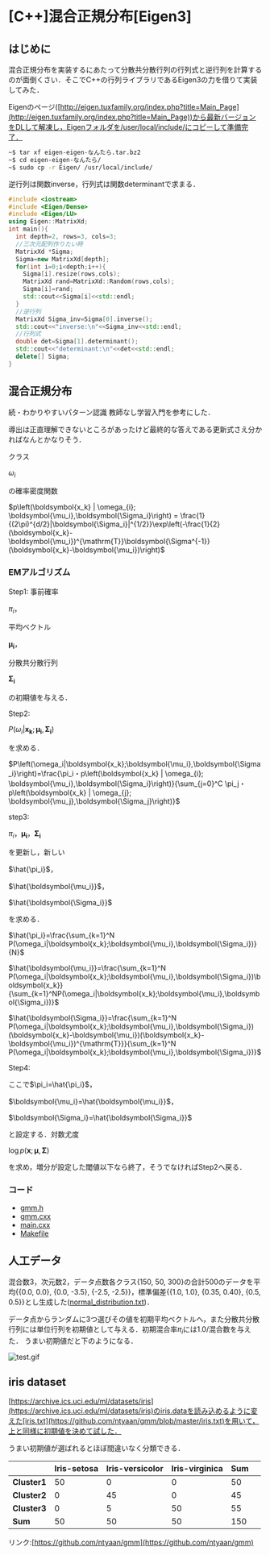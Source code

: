 # [C++]混合正規分布[Eigen3]

## はじめに

混合正規分布を実装するにあたって分散共分散行列の行列式と逆行列を計算するのが面倒くさい．そこでC++の行列ライブラリであるEigen3の力を借りて実装してみた．

Eigenのページ([http://eigen.tuxfamily.org/index.php?title=Main_Page](http://eigen.tuxfamily.org/index.php?title=Main_Page))から最新バージョンをDLして解凍し，Eigenフォルダを/user/local/include/にコピーして準備完了．


```bash
~$ tar xf eigen-eigen-なんたら.tar.bz2
~$ cd eigen-eigen-なんたら/
~$ sudo cp -r Eigen/ /usr/local/include/
```

逆行列は関数inverse，行列式は関数determinantで求まる．

```cpp
#include <iostream>
#include <Eigen/Dense>
#include <Eigen/LU>
using Eigen::MatrixXd;
int main(){
  int depth=2, rows=3, cols=3;
  //三次元配列作りたい時
  MatrixXd *Sigma;
  Sigma=new MatrixXd[depth];
  for(int i=0;i<depth;i++){
    Sigma[i].resize(rows,cols);
    MatrixXd rand=MatrixXd::Random(rows,cols);
    Sigma[i]=rand;
    std::cout<<Sigma[i]<<std::endl;
  }
  //逆行列
  MatrixXd Sigma_inv=Sigma[0].inverse();
  std::cout<<"inverse:\n"<<Sigma_inv<<std::endl;
  //行列式
  double det=Sigma[1].determinant();
  std::cout<<"determinant:\n"<<det<<std::endl;
  delete[] Sigma;
}
```

## 混合正規分布

続・わかりやすいパターン認識 教師なし学習入門を参考にした．


導出は正直理解できないところがあったけど最終的な答えである更新式さえ分かればなんとかなりそう．

クラス

$\omega_i$

の確率密度関数

$p\left(\boldsymbol{x_k} | \omega_{i}; \boldsymbol{\mu_i},\boldsymbol{\Sigma_i}\right) = \frac{1}{(2\pi)^{d/2}|\boldsymbol{\Sigma_i}|^{1/2}}\exp\left(-\frac{1}{2}(\boldsymbol{x_k}-\boldsymbol{\mu_i})^{\mathrm{T}}\boldsymbol{\Sigma^{-1}}(\boldsymbol{x_k}-\boldsymbol{\mu_i})\right)$

### EMアルゴリズム

Step1: 事前確率

$\pi_i$，

平均ベクトル

$\boldsymbol{\mu_i}$，

分散共分散行列

$\boldsymbol{\Sigma_i}$

の初期値を与える．

Step2:

$P\left(\omega_i|\boldsymbol{x_k};\boldsymbol{\mu_i},\boldsymbol{\Sigma_i}\right)$

を求める．

$P\left(\omega_i|\boldsymbol{x_k};\boldsymbol{\mu_i},\boldsymbol{\Sigma_i}\right)=\frac{\pi_i・p\left(\boldsymbol{x_k} | \omega_{i}; \boldsymbol{\mu_i},\boldsymbol{\Sigma_i}\right)}{\sum_{j=0}^C \pi_j・p\left(\boldsymbol{x_k} | \omega_{j}; \boldsymbol{\mu_j},\boldsymbol{\Sigma_j}\right)}$

step3:

$\pi_i$，$\boldsymbol{\mu_i}$，$\boldsymbol{\Sigma_i}$

を更新し，新しい

$\hat{\pi_i}$，

$\hat{\boldsymbol{\mu_i}}$，

$\hat{\boldsymbol{\Sigma_i}}$

を求める．

$\hat{\pi_i}=\frac{\sum_{k=1}^N P(\omega_i|\boldsymbol{x_k};\boldsymbol{\mu_i},\boldsymbol{\Sigma_i})}{N}$

$\hat{\boldsymbol{\mu_i}}=\frac{\sum_{k=1}^N P(\omega_i|\boldsymbol{x_k};\boldsymbol{\mu_i},\boldsymbol{\Sigma_i})\boldsymbol{x_k}}{\sum_{k=1}^NP(\omega_i|\boldsymbol{x_k};\boldsymbol{\mu_i},\boldsymbol{\Sigma_i})}$

$\hat{\boldsymbol{\Sigma_i}}=\frac{\sum_{k=1}^N P(\omega_i|\boldsymbol{x_k};\boldsymbol{\mu_i},\boldsymbol{\Sigma_i})(\boldsymbol{x_k}-\boldsymbol{\mu_i})(\boldsymbol{x_k}-\boldsymbol{\mu_i})^{\mathrm{T}}}{\sum_{k=1}^N P(\omega_i|\boldsymbol{x_k};\boldsymbol{\mu_i},\boldsymbol{\Sigma_i})}$

Step4:

ここで$\pi_i=\hat{\pi_i}$，

$\boldsymbol{\mu_i}=\hat{\boldsymbol{\mu_i}}$，

$\boldsymbol{\Sigma_i}=\hat{\boldsymbol{\Sigma_i}}$

と設定する．対数尤度

$\log{p(\boldsymbol{x};\boldsymbol{\mu},\boldsymbol{\Sigma})}$

を求め，増分が設定した閾値以下なら終了，そうでなければStep2へ戻る．

### コード

- [gmm.h](https://github.com/ntyaan/gmm/blob/master/gmm.h)
- [gmm.cxx](https://github.com/ntyaan/gmm/blob/master/gmm.cxx)
- [main.cxx](https://github.com/ntyaan/gmm/blob/master/main.cxx)
- [Makefile](https://github.com/ntyaan/gmm/blob/master/Makefile)


## 人工データ

混合数3，次元数2，データ点数各クラス{150, 50, 300}の合計500のデータを平均{{0.0, 0.0}, {0.0, -3.5}, {-2.5, -2.5}}，標準偏差{{1.0, 1.0}, {0.35, 0.40}, {0.5, 0.5}}とし生成した([normal_distribution.txt](https://github.com/ntyaan/gmm/blob/master/normal_distribution.txt))．

データ点からランダムに3つ選びその値を初期平均ベクトルへ，また分散共分散行列には単位行列を初期値として与える．初期混合率$\pi_i$には1.0/混合数を与えた．
うまい初期値だと下のようになる．

![test.gif](https://qiita-image-store.s3.amazonaws.com/0/134663/a77d7dbd-f847-f0ec-6f7b-527704bdc5bf.gif)


## iris dataset 

[https://archive.ics.uci.edu/ml/datasets/iris](https://archive.ics.uci.edu/ml/datasets/iris)のiris.dataを読み込めるように変えた[iris.txt](https://github.com/ntyaan/gmm/blob/master/iris.txt)を用いて，上と同様に初期値を決めて試した．

うまい初期値が選ばれるとほぼ間違いなく分類できる．

|| Iris-setosa  | Iris-versicolor | Iris-virginica | Sum　|
|:---|:---|:---|:----|:---|
|**Cluster1**| 50 | 0  | 0 | 50 |
|**Cluster2**|  0 | 45 | 0 | 45 | 
|**Cluster3**|  0 |  5 | 50| 55 |
|**Sum**| 50 | 50 | 50| 150 | 

リンク:[https://github.com/ntyaan/gmm](https://github.com/ntyaan/gmm)
